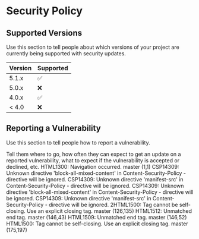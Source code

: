 # Security Policy

## Supported Versions

Use this section to tell people about which versions of your project are
currently being supported with security updates.

| Version | Supported          |
| ------- | ------------------ |
| 5.1.x   | :white_check_mark: |
| 5.0.x   | :x:                |
| 4.0.x   | :white_check_mark: |
| < 4.0   | :x:                |

## Reporting a Vulnerability

Use this section to tell people how to report a vulnerability.

Tell them where to go, how often they can expect to get an update on a
reported vulnerability, what to expect if the vulnerability is accepted or
declined, etc.
HTML1300: Navigation occurred. master (1,1) CSP14309: Unknown directive 'block-all-mixed-content' in Content-Security-Policy - directive will be ignored. CSP14309: Unknown directive 'manifest-src' in Content-Security-Policy - directive will be ignored. CSP14309: Unknown directive 'block-all-mixed-content' in Content-Security-Policy - directive will be ignored. CSP14309: Unknown directive 'manifest-src' in Content-Security-Policy - directive will be ignored. 2HTML1500: Tag cannot be self-closing. Use an explicit closing tag. master (126,135) HTML1512: Unmatched end tag. master (146,43) HTML1509: Unmatched end tag. master (146,52) HTML1500: Tag cannot be self-closing. Use an explicit closing tag. master (175,197) 
